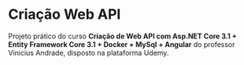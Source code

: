 # Criação Web API

Projeto prático do curso **Criação de Web API com Asp.NET Core 3.1 + Entity Framework Core 3.1 + Docker + MySql + Angular** do professor Vinicius Andrade, disposto na plataforma Udemy.
